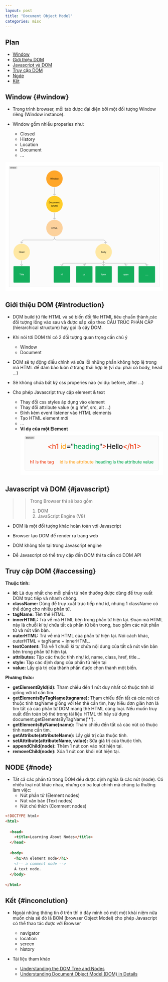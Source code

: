 ```yaml
---
layout: post
title: "Document Object Model"
categories: misc
---
```

## Plan
* [Window](#window)
* [Giới thiệu DOM](#introduction)
* [Javascript và DOM](#javascript)
* [Truy cập DOM](#accessing)
* [Node](#node)
* [Kết](#inconclution)

## Window {#window}
- Trong trình browser, mỗi tab được đại diện bởi một đối tượng Window riêng (Window instance).

- Window gồm nhiều properies như:
    - Closed
    - History
    - Location
    - Document
    - ...
 
![window](https://raw.githubusercontent.com/datnd35/datnd35.github.io/refs/heads/master/assets/images/document-object-model/window.png)


## Giới thiệu DOM {#introduction}
- DOM build từ file HTML và sẽ biến đổi file HTML tiêu chuẩn thành các đối tượng lồng vào sau và được sắp xếp theo CẤU TRÚC PHÂN CẤP (hierarchical structure) hay gọi là cây DOM.

- Khi nói tới DOM thì có 2 đối tượng quan trọng cần chú ý 
  - Window
  - Document 

- DOM sẽ tự động điều chỉnh và sửa lỗi những phần không hợp lệ trong mã HTML để đảm bảo luôn ở trạng thái hợp lệ (ví dụ: phải có body, head ...)

- Sẽ không chứa bất kỳ css properies nào (ví dụ: before, after ...)

- Cho phép Javascript truy cập element & text
  - Thay đổi css styles áp dụng vào element 
  - Thay đổi attribute value (e.g hfef, src, alt ...)
  - Đính kèm event listener vào HTML elements
  - Tạo HTML element mới 
  - ...
  - **Ví dụ của một Element**
  ![window](https://raw.githubusercontent.com/datnd35/datnd35.github.io/refs/heads/master/assets/images/document-object-model/element.png)


## Javascript và DOM {#javascript}
 >> Trong Browser thì sẽ bao gồm
 >> 1. DOM
 >> 2. JavaScript Engine (V8)

- DOM là một đối tượng khác hoàn toàn với Javascript

- Browser tạo DOM để render ra trang web

- DOM không tồn tại trong Javascript engine 

- Để Javascript có thể truy cập đến DOM thì ta cần có DOM API 

## Truy cập DOM {#accessing}
**Thuộc tính:** 
- **id:**
  Là duy nhất cho mỗi phần tử nên thường được dùng để truy xuất DOM trực tiếp và nhanh chóng.
- **className:** 
  Dùng để truy xuất trực tiếp như id, nhưng 1 className có thể dùng cho nhiều phần tử.
- **tagName:** 
  Tên thẻ HTML.
- **innerHTML:** 
  Trả về mã HTML bên trong phần tử hiện tại. Đoạn mã HTML này là chuỗi kí tự chứa tất cả phần tử bên trong, bao gồm các nút phần tử và nút văn bản.
- **outerHTML:** 
  Trả về mã HTML của phần tử hiện tại. Nói cách khác, outerHTML = tagName + innerHTML.
- **textContent:** 
  Trả về 1 chuỗi kí tự chứa nội dung của tất cả nút văn bản bên trong phần tử hiện tại.
- **attributes:** 
  Tập các thuộc tính như id, name, class, href, title…
- **style:** 
  Tập các định dạng của phần tử hiện tại
- **value:** 
  Lấy giá trị của thành phần được chọn thành một biến.

**Phương thức:**
- **getElementById(id):** 
  Tham chiếu đến 1 nút duy nhất có thuộc tính id giống với id cần tìm.
- **getElementsByTagName(tagname):** 
  Tham chiếu đến tất cả các nút có thuộc tính tagName giống với tên thẻ cần tìm, hay hiểu đơn giản hơn là tìm tất cả các phần tử DOM mang thẻ HTML cùng loại. Nếu muốn truy xuất đến toàn bộ thẻ trong tài liệu HTML thì hãy sử dụng document.getElementsByTagName('*').
- **getElementsByName(name):** 
  Tham chiếu đến tất cả các nút có thuộc tính name cần tìm.
- **getAttribute(attributeName):** 
  Lấy giá trị của thuộc tính.
- **setAttribute(attributeName, value):** 
  Sửa giá trị của thuộc tính.
- **appendChild(node):** 
  Thêm 1 nút con vào nút hiện tại.
- **removeChild(node):** 
  Xóa 1 nút con khỏi nút hiện tại.

## NODE {#node}
- Tất cả các phần tử trong DOM đều được định nghĩa là các nút (node). Có nhiều loại nút khác nhau, nhưng có ba loại chính mà chúng ta thường làm việc:
    - Nút phần tử (Element nodes)
    - Nút văn bản (Text nodes)
    - Nút chú thích (Comment nodes)

```html
<!DOCTYPE html>
<html>

  <head>
    <title>Learning About Nodes</title>
  </head>

  <body>
    <h1>An element node</h1>
    <!-- a comment node -->
    A text node.
  </body>

</html> 
```

## Kết {#inconclution}
- Ngoài những thông tin ở trên thì ở đây mình có một một khái niệm nữa muốn chia sẻ đó là BOM (browser Object Model) cho phép Javascript có thể thao tác được với Browser 
  - navigator 
  - location
  - screen 
  - history 

- Tài liệu tham khảo 
  - [Understanding the DOM Tree and Nodes](https://www.digitalocean.com/community/tutorials/understanding-the-dom-tree-and-nodes)
  - [Understanding Document Object Model (DOM) in Details](https://www.hongkiat.com/blog/understanding-document-object-model/#google_vignette)

